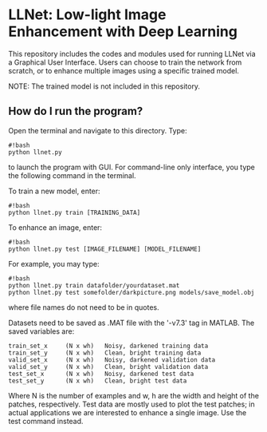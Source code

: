 # LLNet: Low-light Image Enhancement with Deep Learning #

This repository includes the codes and modules used for running LLNet via a Graphical User Interface. Users can choose to train the network from scratch, or to enhance multiple images using a specific trained model.

NOTE: The trained model is not included in this repository.

## How do I run the program? ##

Open the terminal and navigate to this directory. Type:

```
#!bash
python llnet.py
```

to launch the program with GUI. For command-line only interface, you type the following command in the terminal.

To train a new model, enter:

```
#!bash
python llnet.py train [TRAINING_DATA]
```

To enhance an image, enter:

```
#!bash
python llnet.py test [IMAGE_FILENAME] [MODEL_FILENAME]
```

For example, you may type:

```
#!bash
python llnet.py train datafolder/yourdataset.mat
python llnet.py test somefolder/darkpicture.png models/save_model.obj
```

where file names do not need to be in quotes.

Datasets need to be saved as .MAT file with the '-v7.3' tag in MATLAB. The saved variables are:

```
train_set_x     (N x wh)   Noisy, darkened training data
train_set_y     (N x wh)   Clean, bright training data
valid_set_x     (N x wh)   Noisy, darkened validation data
valid_set_y     (N x wh)   Clean, bright validation data
test_set_x      (N x wh)   Noisy, darkened test data
test_set_y      (N x wh)   Clean, bright test data
```

Where N is the number of examples and w, h are the width and height of the patches, respectively. Test data are mostly used to plot the test patches; in actual applications we are interested to enhance a single image. Use the test command instead.

